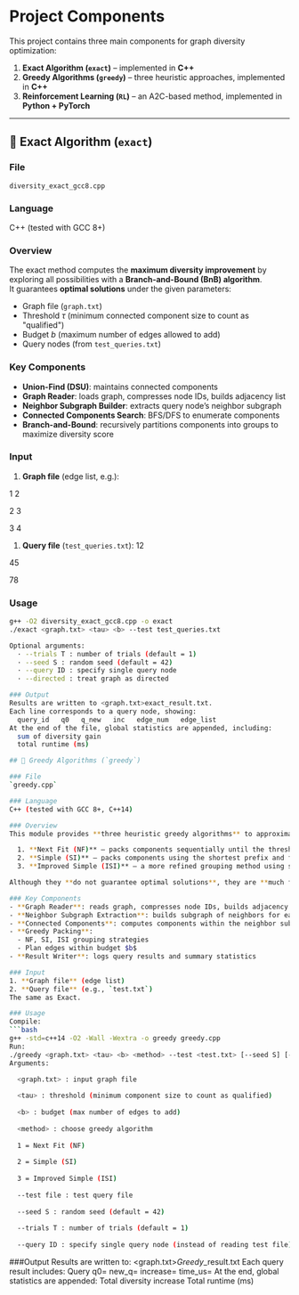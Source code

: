 # Project Components

This project contains three main components for graph diversity optimization:

1. **Exact Algorithm (`exact`)** – implemented in **C++**  
2. **Greedy Algorithms (`greedy`)** – three heuristic approaches, implemented in **C++**  
3. **Reinforcement Learning (`RL`)** – an A2C-based method, implemented in **Python + PyTorch**

---

## 🔹 Exact Algorithm (`exact`)

### File
`diversity_exact_gcc8.cpp`

### Language
C++ (tested with GCC 8+)

### Overview
The exact method computes the **maximum diversity improvement** by exploring all possibilities with a **Branch-and-Bound (BnB) algorithm**.  
It guarantees **optimal solutions** under the given parameters:

- Graph file (`graph.txt`)
- Threshold $\tau$ (minimum connected component size to count as "qualified")
- Budget $b$ (maximum number of edges allowed to add)
- Query nodes (from `test_queries.txt`)

### Key Components
- **Union-Find (DSU)**: maintains connected components  
- **Graph Reader**: loads graph, compresses node IDs, builds adjacency list  
- **Neighbor Subgraph Builder**: extracts query node’s neighbor subgraph  
- **Connected Components Search**: BFS/DFS to enumerate components  
- **Branch-and-Bound**: recursively partitions components into groups to maximize diversity score  

### Input
1. **Graph file** (edge list, e.g.):

  1 2

  2 3

  3 4


1. **Query file** (`test_queries.txt`):
12

45

78


### Usage
```bash
g++ -O2 diversity_exact_gcc8.cpp -o exact
./exact <graph.txt> <tau> <b> --test test_queries.txt

Optional arguments:
  · --trials T : number of trials (default = 1)
  · --seed S : random seed (default = 42)
  · --query ID : specify single query node
  · --directed : treat graph as directed

### Output
Results are written to <graph.txt>exact_result.txt.
Each line corresponds to a query node, showing:
  query_id   q0   q_new   inc   edge_num   edge_list
At the end of the file, global statistics are appended, including:
  sum of diversity gain
  total runtime (ms)

## 🔹 Greedy Algorithms (`greedy`)

### File
`greedy.cpp`

### Language
C++ (tested with GCC 8+, C++14)

### Overview
This module provides **three heuristic greedy algorithms** to approximate the diversity improvement:

  1. **Next Fit (NF)** – packs components sequentially until the threshold $\tau$ is reached.  
  2. **Simple (SI)** – packs components using the shortest prefix and fills from the tail.  
  3. **Improved Simple (ISI)** – a more refined grouping method using size-based partitioning.  

Although they **do not guarantee optimal solutions**, they are **much faster** than the exact BnB approach, making them suitable for large graphs.

### Key Components
- **Graph Reader**: reads graph, compresses node IDs, builds adjacency list  
- **Neighbor Subgraph Extraction**: builds subgraph of neighbors for each query node  
- **Connected Components**: computes components within the neighbor subgraph  
- **Greedy Packing**:  
  - NF, SI, ISI grouping strategies  
  - Plan edges within budget $b$  
- **Result Writer**: logs query results and summary statistics  

### Input
1. **Graph file** (edge list)  
2. **Query file** (e.g., `test.txt`)
The same as Exact. 

### Usage
Compile:
```bash
g++ -std=c++14 -O2 -Wall -Wextra -o greedy greedy.cpp
Run:
./greedy <graph.txt> <tau> <b> <method> --test <test.txt> [--seed S] [--trials T]
Arguments:

  <graph.txt> : input graph file
  
  <tau> : threshold (minimum component size to count as qualified)
  
  <b> : budget (max number of edges to add)
  
  <method> : choose greedy algorithm
  
  1 = Next Fit (NF)
  
  2 = Simple (SI)
  
  3 = Improved Simple (ISI)
  
  --test file : test query file
  
  --seed S : random seed (default = 42)
  
  --trials T : number of trials (default = 1)
  
  --query ID : specify single query node (instead of reading test file)
```

###Output
Results are written to:
  <graph.txt>_Greedy_<method>_result.txt
Each query result includes:
Query <id> q0=<initial> new_q=<final> increase=<delta> time_us=<runtime>
At the end, global statistics are appended:
  Total diversity increase
  Total runtime (ms)
